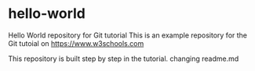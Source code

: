 # hello-world
Hello World repository for Git tutorial
This is an example repository for the Git tutoial on https://www.w3schools.com

This repository is built step by step in the tutorial.
changing readme.md
